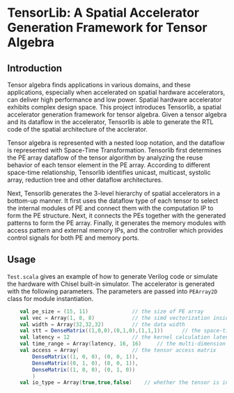 # TensorLib: A Spatial Accelerator Generation Framework for Tensor Algebra

## Introduction

Tensor algebra finds applications in various domains, and these applications, especially when accelerated on spatial hardware accelerators, can deliver high performance and low power. Spatial hardware accelerator exhibits complex design space. This project introduces Tensorlib, a spatial accelerator generation framework for tensor algebra. Given a tensor algebra and its dataflow in the accelerator, Tensorlib is able to generate the RTL code of the spatial architecture of the acclerator. 


Tensor algebra is represented with a nested loop notation, and the dataflow is represented with Space-Time Transformation. Tensorlib first determines the PE array dataflow of the tensor algorithm by analyzing the reuse behavior of each tensor element in the PE array. According to different space-time relationship, Tensorlib identifies unicast, multicast, systolic array, reduction tree and other dataflow architectures.

Next, Tensorlib generates the 3-level hierarchy of spatial accelerators in a bottom-up manner. It first uses the dataflow type of each tensor to select the internal modules of PE and connect them with the computation IP to form the PE structure. Next, it connects the PEs together with the generated patterns to form the PE array. Finally, it generates the memory modules with access pattern and external memory IPs, and the controller which provides control signals for both PE and memory ports.


## Usage

```Test.scala``` gives an example of how to generate Verilog code or simulate the hardware with Chisel built-in simulator. The accelerator is generated with the following parameters. The parameters are passed into ```PEArray2D``` class for module instantiation.

```scala
    val pe_size = (15, 11)              // the size of PE array
	val vec = Array(1, 8, 8)            // the simd vectorization inside PE
	val width = Array(32,32,32)         // the data width
	val stt = DenseMatrix((1,0,0),(0,1,0),(1,1,1))      // the space-time transformation matrix
    val latency = 12                    // the kernel calculation latency
    val time_range = Array(latency, 16, 16)     // the multi-dimension time of execution
	val access = Array(                 // the tensor access matrix
		DenseMatrix((1, 0, 0), (0, 0, 1)),
		DenseMatrix((0, 1, 0), (0, 0, 1)),
		DenseMatrix((1, 0, 0), (0, 1, 0))
		)
	val io_type = Array(true,true,false)    // whether the tensor is input or output in the statement
	
```